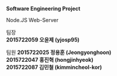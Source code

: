 **Software Engineering Project**

Node.JS Web-Server

팀장      
**2015722059 오윤제 (yjosp95)**

팀원
**2015722025 정용훈 (Jeongyonghoon)   
2015722047 홍진혁 (hongjinhyeok)   
2015722087 김민철 (kimmincheol-kor)**
